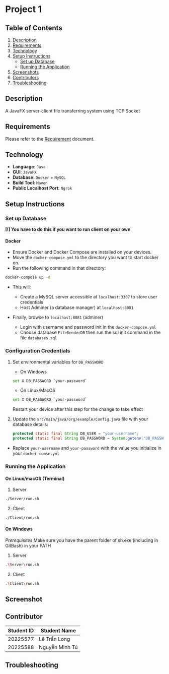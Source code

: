 # Project 1

## Table of Contents
1. [Description](#description)
2. [Requirements](#requirements)
3. [Technology](#technology)
4. [Setup Instructions](#setup-instructions)
    - [Set up Database](#set-up-database)
    - [Running the Application](#running-the-application)
5. [Screenshots](#screenshots)
6. [Contributors](#contributors)
7. [Troubleshooting](#troubleshooting)

## Description
A JavaFX server-client file transferring system using TCP Socket

## Requirements
Please refer to the [Requirement](Requirement.MD) document.

## Technology
- **Language**: `Java`
- **GUI**: `JavaFX`
- **Database**: `Docker` + `MySQL`
- **Build Tool**: `Maven`
- **Public Localhost Port**: `Ngrok`

## Setup Instructions

### Set up Database

**[!] You have to do this if you want to run client on your own**

#### Docker
- Ensure Docker and Docker Compose are installed on your devices.
- Move the `docker-compose.yml` to the directory you want to start docker on.
- Run the following command in that directory:
```bash
docker-compose up -d
```
- This will:
    - Create a MySQL server accessible at `localhost:3307` to store user credentials
    - Host Adminer (a database manager) at `localhost:8081`
     
- Finally, browse to `localhost:8081` (adminer)
    - Login with username and password init in the `docker-compose.yml`
    - Choose database `FileSenderDB` then run the sql init command in the file `databases.sql`

### Configuration Credentials
1. Set environmental variables for `DB_PASSWORD`
    - On Windows
    ```sh
    set X DB_PASSWORD `your-password`
    ```
    - On Linux/MacOS
    ```sh
    set X DB_PASSWORD `your-password`
    ```
    Restart your device after this step for the change to take effect

2. Update the `src/main/java/org/example/Config.java` file with your database details:
    ```java
    protected static final String DB_USER = "your-username";
    protected static final String DB_PASSWORD = System.getenv("DB_PASSWORD");
    ```
- Replace `your-username` and `your-password` with the value you initialize in your `docker-comse.yml`

### Running the Application

#### On Linux/macOS (Terminal)

1. Server
```bash
./Server/run.sh
```
2. Client
```bash
./Client/run.sh
```

#### On Windows

*Prerequisites* Make sure you have the parent folder of sh.exe (including in GitBash) in your PATH

1. Server
```bash
.\Server\run.sh
```
2. Client
```bash
.\Client\run.sh
```

## Screenshot

## Contributor
| Student ID  | Student Name |
| ------------- | ------------- |
| 20225577 | Lê Trần Long  |
| 20225588  | Nguyễn Minh Tú  |

## Troubleshooting
